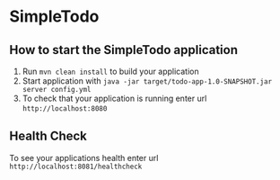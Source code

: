 # SimpleTodo

How to start the SimpleTodo application
---

1. Run `mvn clean install` to build your application
1. Start application with `java -jar target/todo-app-1.0-SNAPSHOT.jar server config.yml`
1. To check that your application is running enter url `http://localhost:8080`

Health Check
---

To see your applications health enter url `http://localhost:8081/healthcheck`

